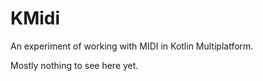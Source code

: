 # KMidi

An experiment of working with MIDI in Kotlin Multiplatform.

Mostly nothing to see here yet.
